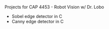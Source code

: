 Projects for CAP 4453 - Robot Vision w/ Dr. Lobo

* Sobel edge detector in C
* Canny edge detector in C
